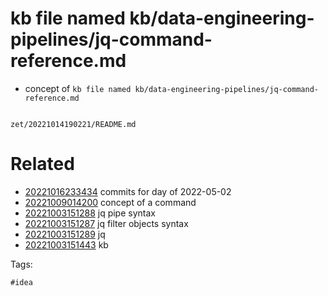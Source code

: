 # kb file named kb/data-engineering-pipelines/jq-command-reference.md

- concept of `kb file named kb/data-engineering-pipelines/jq-command-reference.md`

```
```

` zet/20221014190221/README.md `

# Related

- [20221016233434](/zet/20221016233434/README.md) commits for day of 2022-05-02
- [20221009014200](/zet/20221009014200/README.md) concept of a command
- [20221003151288](/zet/20221003151288/README.md) jq pipe syntax
- [20221003151287](/zet/20221003151287/README.md) jq filter objects syntax
- [20221003151289](/zet/20221003151289/README.md) jq
- [20221003151443](/zet/20221003151443/README.md) kb

Tags:

    #idea
